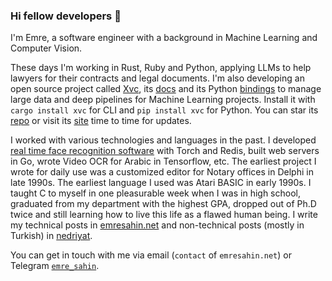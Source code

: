### Hi fellow developers 👋

I'm Emre, a software engineer with a background in Machine Learning and
Computer Vision.

These days I'm working in Rust, Ruby and Python, applying LLMs to help lawyers
for their contracts and legal documents. I'm also developing an open source
project called [Xvc], its [docs](https://docs.xvc.dev) and its Python
[bindings] to manage large data and deep pipelines for Machine Learning
projects. Install it with `cargo install xvc` for CLI and `pip install xvc` for
Python. You can star its [repo](https://github.com/iesahin/xvc) or visit its
[site](https://xvc.dev) time to time for updates.

I worked with various technologies and languages in the past. I developed [real
time face recognition software](https://github.com/iesahin/facebin) with Torch
and Redis, built web servers in Go, wrote Video OCR for Arabic in Tensorflow,
etc. The earliest project I wrote for daily use was a customized editor for
Notary offices in Delphi in late 1990s. The earliest language I used was Atari
BASIC in early 1990s. I taught C to myself in one pleasurable week when I was
in high school, graduated from my department with the highest GPA, dropped out
of Ph.D twice and still learning how to live this life as a flawed human being.
I write my technical posts in [emresahin.net](https://emresahin.net) and
non-technical posts (mostly in Turkish) in [nedriyat](https://nedriy.at).

[xvc]: https://xvc.dev
[bindings]: https://github.com/iesahin/xvc.py

You can get in touch with me via email (`contact` of `emresahin.net`) or
Telegram [`emre_sahin`](https://t.me/emre_sahin).

<!--
**iesahin/iesahin** is a ✨ _special_ ✨ repository because its `README.md` (this file) appears on your GitHub profile.

Here are some ideas to get you started:

- 🔭 I’m currently working on ...
- 🌱 I’m currently learning ...
- 👯 I’m looking to collaborate on ...
- 🤔 I’m looking for help with ...
- 💬 Ask me about ...
- 📫 How to reach me: ...
- 😄 Pronouns: ...
- ⚡ Fun fact: ...
-->

